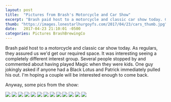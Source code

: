 ```yaml
---
layout: post
title:  "Pictures from Brash's Motorcycle and Car Show"
excerpt: "Brash paid host to a motorcycle and classic car show today. Check out the pics!"
thumb: "https://images.lonestarlhurgoyfs.com/2017/04/23/cars_thumb.jpg"
date:   2017-04-23 21:10:01 -0500
categories: Pictures BrashBrewingCo
---
```

Brash paid host to a motorcycle and classic car show today. As regulars, they assured us we'd get our required space. It was interesting seeing a completely different interest group. Several people stopped by and commented about having played Magic when they were kids. One guy jokingly asked if anyone had a Black Lotus and Patrick immediately pulled his out. I'm hoping a couple will be interested enough to come back.

Anyway, some pics from the show:

![](https://images.lonestarlhurgoyfs.com/2017-04-23/cars-1.jpg)
![](https://images.lonestarlhurgoyfs.com/2017-04-23/cars-2.jpg)
![](https://images.lonestarlhurgoyfs.com/2017-04-23/cars-3.jpg)
![](https://images.lonestarlhurgoyfs.com/2017-04-23/cars-4.jpg)
![](https://images.lonestarlhurgoyfs.com/2017-04-23/cars-5.jpg)
![](https://images.lonestarlhurgoyfs.com/2017-04-23/cars-6.jpg)
![](https://images.lonestarlhurgoyfs.com/2017-04-23/cars-7.jpg)
![](https://images.lonestarlhurgoyfs.com/2017-04-23/cars-8.jpg)
![](https://images.lonestarlhurgoyfs.com/2017-04-23/cars-9.jpg)
![](https://images.lonestarlhurgoyfs.com/2017-04-23/cars-10.jpg)
![](https://images.lonestarlhurgoyfs.com/2017-04-23/cars-11.jpg)
![](https://images.lonestarlhurgoyfs.com/2017-04-23/cars-12.jpg)
![](https://images.lonestarlhurgoyfs.com/2017-04-23/cars-13.jpg)